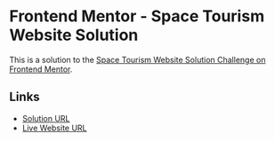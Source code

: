 # Frontend Mentor - Space Tourism Website Solution

This is a solution to the [Space Tourism Website Solution Challenge on Frontend Mentor](https://www.frontendmentor.io/challenges/space-tourism-multipage-website-gRWj1URZ3).

## Links

-   [Solution URL](https://www.frontendmentor.io/challenges/space-tourism-multipage-website-gRWj1URZ3/hub/space-tourism-website-dMZQBos8_)
-   [Live Website URL](https://sachkeerat2802.github.io/frontend-mentor/space-tourism-website)

